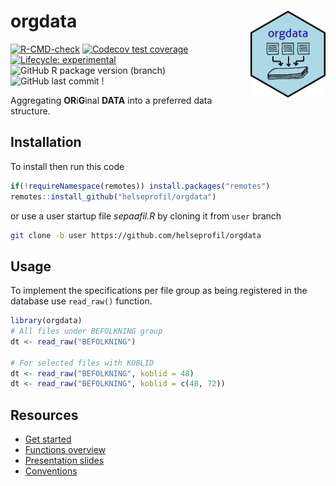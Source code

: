 
<!-- README.md is generated from README.Rmd. Please edit that file -->

# orgdata <img src='man/figures/logo.png' align="right" height="139" />

<!-- badges: start -->

[![R-CMD-check](https://github.com/helseprofil/orgdata/workflows/R-CMD-check/badge.svg)](https://github.com/helseprofil/orgdata/actions)
[![Codecov test
coverage](https://codecov.io/gh/helseprofil/orgdata/branch/main/graph/badge.svg)](https://codecov.io/gh/helseprofil/orgdata?branch=main)
[![Lifecycle:
experimental](https://img.shields.io/badge/lifecycle-experimental-orange.svg)](https://lifecycle.r-lib.org/articles/stages.html#experimental)
![GitHub R package version
(branch)](https://img.shields.io/github/r-package/v/helseprofil/orgdata/master?label=releases&logo=R)
![GitHub last
commit](https://img.shields.io/github/last-commit/helseprofil/orgdata) !
<!-- badges: end -->

Aggregating **OR**i**G**inal **DATA** into a preferred data structure.

## Installation

To install then run this code

``` r
if(!requireNamespace(remotes)) install.packages("remotes")
remotes::install_github("helseprofil/orgdata")
```

or use a user startup file *sepaafil.R* by cloning it from `user` branch

``` sh
git clone -b user https://github.com/helseprofil/orgdata
```

## Usage

To implement the specifications per file group as being registered in
the database use `read_raw()` function.

``` r
library(orgdata)
# All files under BEFOLKNING group
dt <- read_raw("BEFOLKNING")

# For selected files with KOBLID
dt <- read_raw("BEFOLKNING", koblid = 48)
dt <- read_raw("BEFOLKNING", koblid = c(48, 72))
```

## Resources

-   [Get
    started](https://helseprofil.github.io/orgdata/articles/get-started.html)
-   [Functions
    overview](https://helseprofil.github.io/orgdata/reference/index.html)
-   [Presentation
    slides](https://ybkamaleri.github.io/slides/2021-08-24-orgdata/#1)
-   [Conventions](https://github.com/helseprofil/orgdata/blob/main/dev/standard.org)
